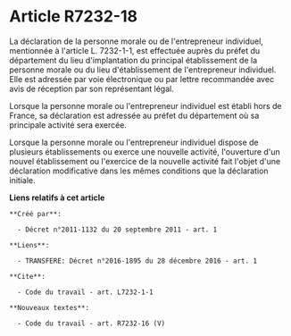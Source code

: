 # Article R7232-18

La déclaration de la personne morale ou de l'entrepreneur individuel, mentionnée à l'article L. 7232-1-1, est effectuée
auprès du préfet du département du lieu d'implantation du principal établissement de la personne morale ou du lieu
d'établissement de l'entrepreneur individuel. Elle est adressée par voie électronique ou par lettre recommandée avec avis de
réception par son représentant légal. 

Lorsque la personne morale ou l'entrepreneur individuel est établi hors de France, sa déclaration est adressée au préfet du
département où sa principale activité sera exercée. 

Lorsque la personne morale ou l'entrepreneur individuel dispose de plusieurs établissements ou exerce une nouvelle activité,
l'ouverture d'un nouvel établissement ou l'exercice de la nouvelle activité fait l'objet d'une déclaration modificative dans
les mêmes conditions que la déclaration initiale.

**Liens relatifs à cet article**

	**Créé par**:

	  - Décret n°2011-1132 du 20 septembre 2011 - art. 1

	**Liens**:

	  - TRANSFERE: Décret n°2016-1895 du 28 décembre 2016 - art. 1

	**Cite**:

	  - Code du travail - art. L7232-1-1

	**Nouveaux textes**:

	  - Code du travail - art. R7232-16 (V)

